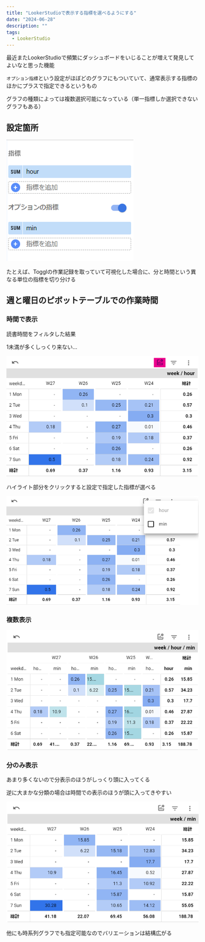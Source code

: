 ```yaml
---
title: "LookerStudioで表示する指標を選べるようにする"
date: "2024-06-28"
description: ""
tags:
  - LookerStudio
---
```


<!-- textlint-disable ja-technical-writing/ja-no-weak-phrase -->
最近またLookerStudioで頻繁にダッシュボードをいじることが増えて発見してよいなと思った機能
<!-- textlint-enable ja-technical-writing/ja-no-weak-phrase -->

`オプション指標`という設定がほぼどのグラフにもついていて、通常表示する指標のほかにプラスで指定できるというもの

グラフの種類によっては複数選択可能になっている（単一指標しか選択できないグラフもある）

## 設定箇所

![alt](looker_studio_metrics_selector01.png)

たとえば、Togglの作業記録を取っていて可視化した場合に、分と時間という異なる単位の指標を切り分ける

<!-- textlint-disable prh -->
## 週と曜日のピボットテーブルでの作業時間
<!-- textlint-enable prh -->

### 時間で表示

読書時間をフィルタした結果

1未満が多くしっくり来ない…

![alt](looker_studio_metrics_selector02.png)

ハイライト部分をクリックすると設定で指定した指標が選べる

![alt](looker_studio_metrics_selector03.png)

### 複数表示

![alt](looker_studio_metrics_selector04.png)


### 分のみ表示


あまり多くないので分表示のほうがしっくり頭に入ってくる

逆に大まかな分類の場合は時間での表示のほうが頭に入ってきやすい

![alt](looker_studio_metrics_selector05.png)

他にも時系列グラフでも指定可能なのでバリエーションは結構広がる
